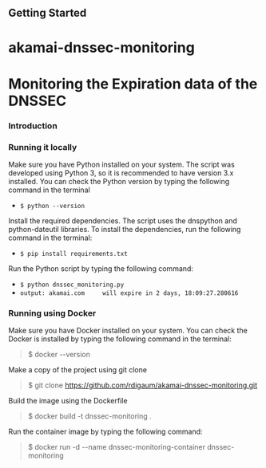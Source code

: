 Getting Started
---------------
# akamai-dnssec-monitoring
# Monitoring the Expiration data of the DNSSEC

### Introduction

### Running it locally


Make sure you have Python installed on your system. The script was developed using Python 3, so it is recommended to have version 3.x installed. You can check the Python version by typing the following command in the terminal

- `$ python --version`

Install the required dependencies. The script uses the dnspython and python-dateutil libraries. To install the dependencies, run the following command in the terminal:

- `$ pip install requirements.txt`

Run the Python script by typing the following command:

- `$ python dnssec_monitoring.py`
- `output: akamai.com     will expire in 2 days, 18:09:27.280616`

### Running using Docker

Make sure you have Docker installed on your system. You can check the Docker is installed by typing the following command in the terminal:

> $ docker --version

Make a copy of the project using git clone

> $ git clone https://github.com/rdigaum/akamai-dnssec-monitoring.git

Build the image using the Dockerfile

> $ docker build -t dnssec-monitoring .

Run the container image by typing the following command:

> $ docker run -d --name dnssec-monitoring-container dnssec-monitoring

